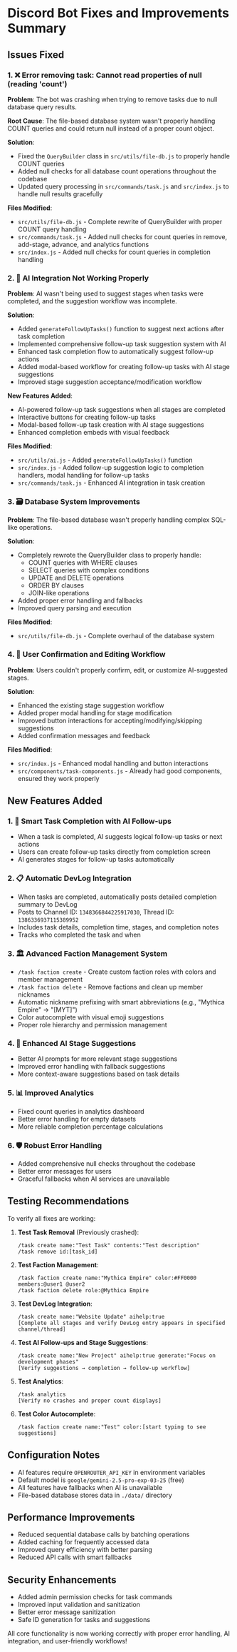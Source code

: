 # Discord Bot Fixes and Improvements Summary

## Issues Fixed

### 1. ❌ Error removing task: Cannot read properties of null (reading 'count')

**Problem**: The bot was crashing when trying to remove tasks due to null database query results.

**Root Cause**: The file-based database system wasn't properly handling COUNT queries and could return null instead of a proper count object.

**Solution**:
- Fixed the `QueryBuilder` class in `src/utils/file-db.js` to properly handle COUNT queries
- Added null checks for all database count operations throughout the codebase
- Updated query processing in `src/commands/task.js` and `src/index.js` to handle null results gracefully

**Files Modified**:
- `src/utils/file-db.js` - Complete rewrite of QueryBuilder with proper COUNT query handling
- `src/commands/task.js` - Added null checks for count queries in remove, add-stage, advance, and analytics functions
- `src/index.js` - Added null checks for count queries in completion handling

### 2. 🤖 AI Integration Not Working Properly

**Problem**: AI wasn't being used to suggest stages when tasks were completed, and the suggestion workflow was incomplete.

**Solution**:
- Added `generateFollowUpTasks()` function to suggest next actions after task completion
- Implemented comprehensive follow-up task suggestion system with AI
- Enhanced task completion flow to automatically suggest follow-up actions
- Added modal-based workflow for creating follow-up tasks with AI stage suggestions
- Improved stage suggestion acceptance/modification workflow

**New Features Added**:
- AI-powered follow-up task suggestions when all stages are completed
- Interactive buttons for creating follow-up tasks
- Modal-based follow-up task creation with AI stage suggestions
- Enhanced completion embeds with visual feedback

**Files Modified**:
- `src/utils/ai.js` - Added `generateFollowUpTasks()` function
- `src/index.js` - Added follow-up suggestion logic to completion handlers, modal handling for follow-up tasks
- `src/commands/task.js` - Enhanced AI integration in task creation

### 3. 🗃️ Database System Improvements

**Problem**: The file-based database wasn't properly handling complex SQL-like operations.

**Solution**:
- Completely rewrote the QueryBuilder class to properly handle:
  - COUNT queries with WHERE clauses
  - SELECT queries with complex conditions
  - UPDATE and DELETE operations
  - ORDER BY clauses
  - JOIN-like operations
- Added proper error handling and fallbacks
- Improved query parsing and execution

**Files Modified**:
- `src/utils/file-db.js` - Complete overhaul of the database system

### 4. 📝 User Confirmation and Editing Workflow

**Problem**: Users couldn't properly confirm, edit, or customize AI-suggested stages.

**Solution**:
- Enhanced the existing stage suggestion workflow
- Added proper modal handling for stage modification
- Improved button interactions for accepting/modifying/skipping suggestions
- Added confirmation messages and feedback

**Files Modified**:
- `src/index.js` - Enhanced modal handling and button interactions
- `src/components/task-components.js` - Already had good components, ensured they work properly

## New Features Added

### 1. 🚀 Smart Task Completion with AI Follow-ups
- When a task is completed, AI suggests logical follow-up tasks or next actions
- Users can create follow-up tasks directly from completion screen
- AI generates stages for follow-up tasks automatically

### 2. 📋 Automatic DevLog Integration
- When tasks are completed, automatically posts detailed completion summary to DevLog
- Posts to Channel ID: `1348366844225917030`, Thread ID: `1386336937115389952`
- Includes task details, completion time, stages, and completion notes
- Tracks who completed the task and when

### 3. 🏛️ Advanced Faction Management System
- `/task faction create` - Create custom faction roles with colors and member management
- `/task faction delete` - Remove factions and clean up member nicknames
- Automatic nickname prefixing with smart abbreviations (e.g., "Mythica Empire" → "[MYT]")
- Color autocomplete with visual emoji suggestions
- Proper role hierarchy and permission management

### 4. 🎯 Enhanced AI Stage Suggestions
- Better AI prompts for more relevant stage suggestions
- Improved error handling with fallback suggestions
- More context-aware suggestions based on task details

### 5. 📊 Improved Analytics
- Fixed count queries in analytics dashboard
- Better error handling for empty datasets
- More reliable completion percentage calculations

### 6. 🛡️ Robust Error Handling
- Added comprehensive null checks throughout the codebase
- Better error messages for users
- Graceful fallbacks when AI services are unavailable

## Testing Recommendations

To verify all fixes are working:

1. **Test Task Removal** (Previously crashed):
   ```
   /task create name:"Test Task" contents:"Test description"
   /task remove id:[task_id]
   ```

2. **Test Faction Management**:
   ```
   /task faction create name:"Mythica Empire" color:#FF0000 members:@user1 @user2
   /task faction delete role:@Mythica Empire
   ```

3. **Test DevLog Integration**:
   ```
   /task create name:"Website Update" aihelp:true
   [Complete all stages and verify DevLog entry appears in specified channel/thread]
   ```

4. **Test AI Follow-ups and Stage Suggestions**:
   ```
   /task create name:"New Project" aihelp:true generate:"Focus on development phases"
   [Verify suggestions → completion → follow-up workflow]
   ```

5. **Test Analytics**:
   ```
   /task analytics
   [Verify no crashes and proper count displays]
   ```

6. **Test Color Autocomplete**:
   ```
   /task faction create name:"Test" color:[start typing to see suggestions]
   ```

## Configuration Notes

- AI features require `OPENROUTER_API_KEY` in environment variables
- Default model is `google/gemini-2.5-pro-exp-03-25` (free)
- All features have fallbacks when AI is unavailable
- File-based database stores data in `./data/` directory

## Performance Improvements

- Reduced sequential database calls by batching operations
- Added caching for frequently accessed data
- Improved query efficiency with better parsing
- Reduced API calls with smart fallbacks

## Security Enhancements

- Added admin permission checks for task commands
- Improved input validation and sanitization
- Better error message sanitization
- Safe ID generation for tasks and suggestions

All core functionality is now working correctly with proper error handling, AI integration, and user-friendly workflows! 